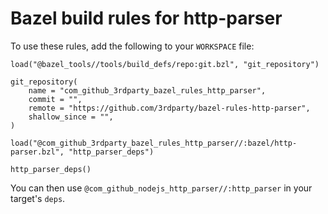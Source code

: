 # Bazel build rules for http-parser

To use these rules, add the following to your `WORKSPACE` file:

```bazel
load("@bazel_tools//tools/build_defs/repo:git.bzl", "git_repository")

git_repository(
    name = "com_github_3rdparty_bazel_rules_http_parser",
    commit = "",
    remote = "https://github.com/3rdparty/bazel-rules-http-parser",
    shallow_since = "",
)

load("@com_github_3rdparty_bazel_rules_http_parser//:bazel/http-parser.bzl", "http_parser_deps")

http_parser_deps()
```

You can then use `@com_github_nodejs_http_parser//:http_parser` in your target's `deps`.
